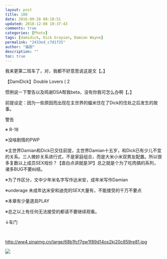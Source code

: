 ```yaml
---
layout: post
title: 100
date: 2016-09-28 08:10:51
updated: 2018-12-08 10:37:43
comments: true
categories: [Photo]
tags: [damidick, Dick Grayson, Damian Wayne]
permalink: "2433ed_c7d1f25"
author: "猫厨"
description: ""
toc: true
---
```


<p>我来更第二班车了，对，我都不好意思说这是文【。】</p> 
<p>【DamiDick】Double Lovers ( 2<br /></p> 
<p>惯例说一下警告以及鸣谢DSA帮我beta，没有你我可怎么办啊【。】</p> 
<p>前提设定：因为一些原因而出现在主世界的蝠米住在了Dick的住处之后发生的故事。</p> 
<p>警告</p> 
<p>※ R-18</p> 
<p>※没啥剧情的PWP</p> 
<p>※主世界Damian和Dick已交往前提，主世界Damian十五岁，和Dick已有少儿不宜的关系。三人微妙关系进行式，不是家庭组合，而是大米小米双男友配置。所以很多复数以上成员SEX戏份？【直白点讲就是3P】总之就是个为了吃肉搞的系列，诸多BUG不要纠结。</p> 
<p>※为了作区分，文中少年米名字写作达米安，成年米写作Damian</p> 
<p>※underage 未成年达米安和迪克的SEX大量有，不能接受的千万不要点</p> 
<p>※本章有少量道具PLAY</p> 
<p>※总之以上有任何无法接受的都请不要继续观看。</p> 
<p>↓车门</p> 
<p><br /></p> 
<p><a rel="nofollow" href="http://ww4.sinaimg.cn/large/68b1fcf7gw1f89d14ox2kj20c859re81.jpg" target="_blank"  >http://ww4.sinaimg.cn/large/68b1fcf7gw1f89d14ox2kj20c859re81.jpg</a><br /></p>

![](/img/img_cVZNdzJtQk9JV2NvNDJxbDQyc2Z6by8wdllpeWNkVk1YeExXemNXckNjTkwwdEQ3dWF2Tm53PT0.jpg)